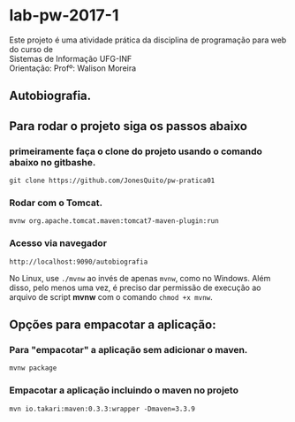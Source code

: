 # lab-pw-2017-1

Este projeto é uma atividade prática da disciplina de programação para web do curso de<br/>
Sistemas de Informação UFG-INF<br/>
Orientação: Profº: Walison Moreira<br/>

## Autobiografia.
 
## Para rodar o projeto siga os passos abaixo

### primeiramente faça o clone do projeto usando o comando abaixo no gitbashe.

`git clone https://github.com/JonesQuito/pw-pratica01`

### Rodar com o Tomcat.

`mvnw org.apache.tomcat.maven:tomcat7-maven-plugin:run`

### Acesso via navegador

`http://localhost:9090/autobiografia`

No Linux, use `./mvnw` ao invés de apenas `mvnw`, como no Windows. Além disso, pelo menos uma vez, é preciso dar permissão de execução ao arquivo de script **mvnw** com o comando `chmod +x mvnw`.

## Opções para empacotar a aplicação:

### Para "empacotar" a aplicação sem adicionar o maven.

`mvnw package`

### Empacotar a aplicação incluindo o maven no projeto

`mvn io.takari:maven:0.3.3:wrapper -Dmaven=3.3.9` 

